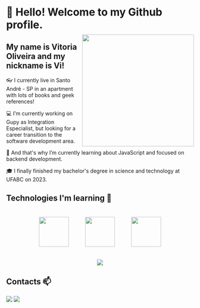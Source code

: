 # 👋 Hello! Welcome to my Github profile.
<img align="right" width="300px" style="margin-top:-10px" src="https://github.com/vitoriaoliveira27/vitoriaoliveira27/assets/25011189/ab76fadc-0674-4757-8cf8-095bc7ee5514" />

## My name is Vitoria Oliveira and my nickname is Vi!

:eyeglasses: I currently live in Santo André - SP in an apartment with lots of books and geek references!

:computer: I’m currently working on Gupy as Integration Especialist, but looking for a career transition to the software development area.

:book: And that's why I’m currently learning about JavaScript and focused on backend development.

:mortar_board: I finally finished my bachelor's degree in science and technology at UFABC on 2023.

## Technologies I'm learning :book:
<p align="center">
<img src="https://cdn.jsdelivr.net/gh/devicons/devicon@latest/icons/javascript/javascript-original.svg" width="80" height="80" vspace="20" hspace="20" />    <img src="https://cdn.jsdelivr.net/gh/devicons/devicon@latest/icons/nodejs/nodejs-original.svg" width="80" height="80" vspace="20" hspace="20" /> <img src="https://cdn.jsdelivr.net/gh/devicons/devicon@latest/icons/express/express-original.svg" width="80" height="80" vspace="20" hspace="20" />
</p>

<p align="center">
  <img src="https://github.com/vitoriaoliveira27/vitoriaoliveira27/assets/25011189/88747737-8e02-496b-aabb-2e0cc7531e42">
</p>

## Contacts 📫
<div>
<a href = "mailto:vitoriahta27@gmail.com"><img loading="lazy" src="https://img.shields.io/badge/Gmail-D14836?style=for-the-badge&logo=gmail&logoColor=white" target="_blank"></a>
<a href="https://www.linkedin.com/in/vitória-oliveira-1977151b2/" target="_blank"><img loading="lazy" src="https://img.shields.io/badge/-LinkedIn-%230077B5?style=for-the-badge&logo=linkedin&logoColor=white" target="_blank"></a>   
</div>
